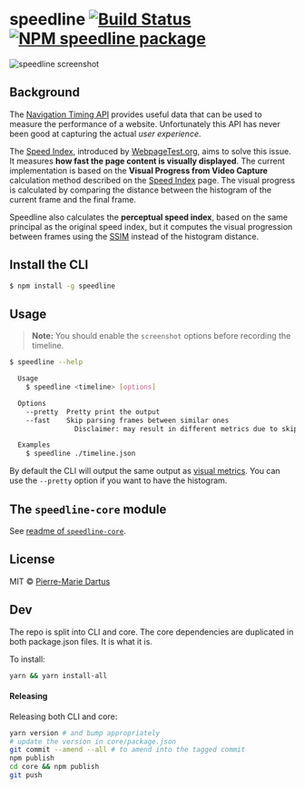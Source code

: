# speedline [![Build Status](https://travis-ci.org/paulirish/speedline.svg?branch=master)](https://travis-ci.org/paulirish/speedline) [![NPM speedline package](https://img.shields.io/npm/v/speedline.svg)](https://npmjs.org/package/speedline)


![speedline screenshot](/screenshot.png?raw=true)

## Background

The [Navigation Timing API](https://developer.mozilla.org/en-US/docs/Web/API/Navigation_timing_API) provides useful data that can be used to measure the performance of a website. Unfortunately this API has never been good at capturing the actual *user experience*.

The [Speed Index](https://github.com/WPO-Foundation/webpagetest-docs/blob/master/src/metrics/SpeedIndex.md), introduced by [WebpageTest.org](http://www.webpagetest.org/), aims to solve this issue. It measures **how fast the page content is visually displayed**. The current implementation is based on the **Visual Progress from Video Capture** calculation method described on the [Speed Index](https://github.com/WPO-Foundation/webpagetest-docs/blob/master/user/Metrics/SpeedIndex.md) page. The visual progress is calculated by comparing the distance between the histogram of the current frame and the final frame.

Speedline also calculates the **perceptual speed index**, based on the same principal as the original speed index, but it computes the visual progression between frames using the [SSIM](https://en.wikipedia.org/wiki/Structural_similarity) instead of the histogram distance.

## Install the CLI

```bash
$ npm install -g speedline
```

## Usage

> **Note:** You should enable the `screenshot` options before recording the timeline.

```bash
$ speedline --help

  Usage
    $ speedline <timeline> [options]

  Options
    --pretty  Pretty print the output
    --fast    Skip parsing frames between similar ones
                Disclaimer: may result in different metrics due to skipped frames

  Examples
    $ speedline ./timeline.json
```

By default the CLI will output the same output as [visual metrics](https://github.com/WPO-Foundation/visualmetrics). You can use the `--pretty` option if you want to have the histogram.

## The `speedline-core` module

See [readme of `speedline-core`](https://github.com/paulirish/speedline/blob/master/core/readme.md).

## License

MIT © [Pierre-Marie Dartus](https://github.com/pmdartus)

## Dev

The repo is split into CLI and core. The core dependencies are duplicated in both package.json files. It is what it is.

To install: 
```sh
yarn && yarn install-all
````

#### Releasing

Releasing both CLI and core:

```sh
yarn version # and bump appropriately
# update the version in core/package.json
git commit --amend --all # to amend into the tagged commit
npm publish
cd core && npm publish
git push
```
